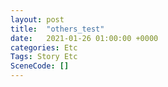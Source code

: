 ```yaml
---
layout: post
title:  "others_test"
date:   2021-01-26 01:00:00 +0000
categories: Etc
Tags: Story Etc
SceneCode: []
---
```

